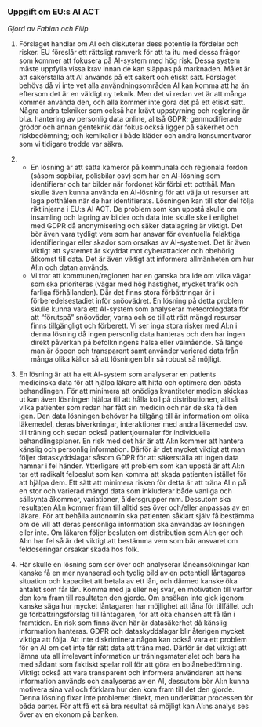 ### Uppgift om EU:s AI ACT
*Gjord av Fabian och Filip*  

1. Förslaget handlar om AI och diskuterar dess potentiella fördelar och risker. EU föreslår ett rättsligt ramverk för att ta itu med dessa frågor som kommer att fokusera på AI-system med hög risk. Dessa system måste uppfylla vissa krav innan de kan släppas på marknaden. Målet är att säkerställa att AI används på ett säkert och etiskt sätt. Förslaget behövs då vi inte vet alla användningsområden AI kan komma att ha än eftersom det är en väldigt ny teknik. Men det vi redan vet är att många kommer använda den, och alla kommer inte göra det på ett etiskt sätt. Några andra tekniker som också har krävt uppstyrning och reglering är bl.a. hantering av personlig data online, alltså GDPR; genmodifierade grödor och annan genteknik där fokus också ligger på säkerhet och riskbedömning; och kemikalier i både kläder och andra konsumentvaror som vi tidigare trodde var säkra. 

2. 
    * En lösning är att sätta kameror på kommunala och regionala fordon (såsom sopbilar, polisbilar osv) som har en AI-lösning som identifierar och tar bilder när fordonet kör förbi ett potthål. Man skulle även kunna använda en AI-lösning för att välja ut resurser att laga potthålen när de har identifierats. Lösningen kan till stor del följa riktlinjerna i EU:s AI ACT. De problem som kan uppstå skulle om insamling och lagring av bilder och data inte skulle ske i enlighet med GDPR då anonymisering och säker datalagring är viktigt. Det bör även vara tydligt vem som har ansvar för eventuella felaktiga identifieringar eller skador som orsakas av AI-systemet. Det är även viktigt att systemet är skyddat mot cyberattacker och obehörig åtkomst till data. Det är även viktigt att informera allmänheten om hur AI:n och datan används. 
    * Vi tror att kommunen/regionen har en ganska bra ide om vilka vägar som ska prioriteras (vägar med hög hastighet, mycket trafik och farliga förhållanden). Där det finns stora förbättringar är i förberedelsestadiet inför snöovädret. En lösning på detta problem skulle kunna vara ett AI-system som analyserar meteorologdata för att “förutspå” snöoväder, varna och se till att rätt mängd resurser finns tillgängligt och förberett. Vi ser inga stora risker med AI:n i denna lösning då ingen personlig data hanteras och den har ingen direkt påverkan på befolkningens hälsa eller välmående. Så länge man är öppen och transparent samt använder varierad data från många olika källor så att lösningen blir så robust så möjligt.
3. En lösning är att ha ett AI-system som analyserar en patients medicinska data för att hjälpa läkare att hitta och optimera den bästa behandlingen. För att minimera att onödiga kvantiteter medicin skickas ut kan även lösningen hjälpa till att hålla koll på distributionen, alltså vilka patienter som redan har fått sin medicin och när de ska få den igen. Den data lösningen behöver ha tillgång till är information om olika läkemedel, deras biverkningar, interaktioner med andra läkemedel osv. till träning och sedan också patientjournaler för individuella behandlingsplaner. En risk med det här är att AI:n kommer att hantera känslig och personlig information. Därför är det mycket viktigt att man följer dataskyddslagar såsom GDPR för att säkerställa att ingen data hamnar i fel händer. Ytterligare ett problem som kan uppstå är att AI:n tar ett radikalt felbeslut som kan komma att skada patienten istället för att hjälpa dem. Ett sätt att minimera risken för detta är att träna AI:n på en stor och varierad mängd data som inkluderar både vanliga och sällsynta åkommor, variationer, åldersgrupper mm. Dessutom ska resultaten AI:n kommer fram till alltid ses över och/eller anpassas av en läkare. För att behålla autonomin ska patienten såklart själv få bestämma om de vill att deras personliga information ska användas av lösningen eller inte. Om läkaren följer besluten om distribution som AI:n ger och AI:n har fel så är det viktigt att bestämma vem som bär ansvaret om feldoseringar orsakar skada hos folk. 
4. Här skulle en lösning som ser över och analyserar låneansökningar kan kanske få en mer nyanserad och tydlig bild av en potentiell låntagares situation och kapacitet att betala av ett lån, och därmed kanske öka antalet som får lån. Komma med ja eller nej svar, en motivation till varför den kom fram till resultaten den gjorde. Om ansökan inte gick igenom kanske säga hur mycket låntagaren har möjlighet att låna för tillfället och ge förbättringsförslag till låntagaren, för att  öka chansen att få lån i framtiden. En risk som finns även här är datasäkerhet då känslig information hanteras. GDPR och dataskyddslagar blir återigen mycket viktiga att följa. Att inte diskriminera någon kan också vara ett problem för en AI om det inte får rätt data att träna med. Därför är det viktigt att lämna uta all irrelevant information ur träningsmaterialet och bara ha med sådant som faktiskt spelar roll för att göra en bolånebedömning. Viktigt också att vara transparent och informera användaren att hens information används och analyseras av en AI, dessutom bör AI:n kunna motivera sina val och förklara hur den kom fram till det den gjorde. Denna lösning fixar inte problemet direkt, men underlättar processen för båda parter. För att få ett så bra resultat så möjligt kan AI:ns analys ses över av en ekonom på banken.
